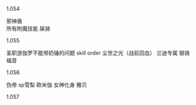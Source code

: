 
1.054

邪神盾      
所有附魔技能 
屎骑

1.055

圣职游伽罗不能带奶锤的问题
skill order
尘世之光（战前回血）
兰迪专属
银骑
福音

1.056

伪帝
sp雪梨
欧米伽
女神化身
雅贝

1.057